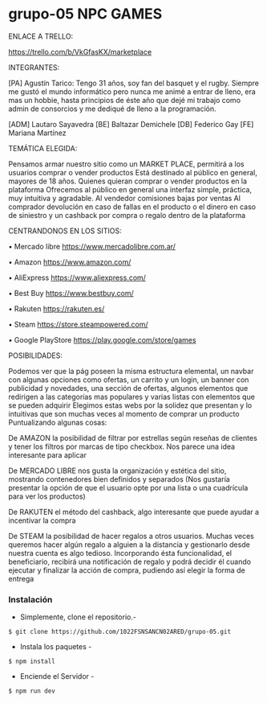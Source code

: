 # grupo-05 NPC GAMES

ENLACE A TRELLO:

https://trello.com/b/VkGfasKX/marketplace

INTEGRANTES:

[PA] Agustín Tarico: Tengo 31 años, soy fan del basquet y el rugby. Siempre me gustó el mundo informático pero nunca me animé a entrar de lleno, era mas un hobbie, hasta principios de éste año que dejé mi trabajo como admin de consorcios y me dediqué de lleno a la programación.

[ADM] Lautaro Sayavedra
[BE] Baltazar Demichele
[DB] Federico Gay
[FE] Mariana Martínez

TEMÁTICA ELEGIDA:

Pensamos armar nuestro sitio como un MARKET PLACE, permitirá a los usuarios comprar o vender productos
Está destinado al público en general, mayores de 18 años. Quienes quieran comprar o vender productos en la plataforma
Ofrecemos al público en general una interfaz simple, práctica, muy intuitiva y agradable.
Al vendedor comisiones bajas por ventas
Al comprador devolución en caso de fallas en el producto o el dinero en caso de siniestro y un cashback por compra o regalo dentro de la plataforma

CENTRANDONOS EN LOS SITIOS:

• Mercado libre
https://www.mercadolibre.com.ar/

• Amazon
https://www.amazon.com/

• AliExpress
https://www.aliexpress.com/

• Best Buy
https://www.bestbuy.com/

• Rakuten
https://rakuten.es/

• Steam
https://store.steampowered.com/

• Google PlayStore
https://play.google.com/store/games

POSIBILIDADES:

Podemos ver que la pág poseen la misma estructura elemental, un navbar con algunas opciones como ofertas, un carrito y un login, un banner con publicidad y novedades, una sección de ofertas, algunos elementos que redirigen a las categorías mas populares y varias listas con elementos que se pueden adquirir
Elegimos estas webs por la solidez que presentan y lo intuitivas que son muchas veces al momento de comprar un producto
Puntualizando algunas cosas:

De AMAZON la posibilidad de filtrar por estrellas según reseñas de clientes y tener los filtros por marcas de tipo checkbox. Nos parece una idea interesante para aplicar

De MERCADO LIBRE nos gusta la organización y estética del sitio, mostrando contenedores bien definidos y separados (Nos gustaría presentar la opción de que el usuario opte por una lista o una cuadrícula para ver los productos)

De RAKUTEN el método del cashback, algo interesante que puede ayudar a incentivar la compra

De STEAM la posibilidad de hacer regalos a otros usuarios. Muchas veces queremos hacer algún regalo a alguien a la distancia y gestionarlo desde nuestra cuenta es algo tedioso. Incorporando ésta funcionalidad, el beneficiario, recibirá una notificación de regalo y podrá decidir él cuando ejecutar y finalizar la acción de compra, pudiendo así elegir la forma de entrega

### Instalación

- Simplemente, clone el repositorio.-

```
$ git clone https://github.com/1022FSNSANCN02ARED/grupo-05.git
```

- Instala los paquetes -

```
$ npm install
```

- Enciende el Servidor -

```
$ npm run dev
```

